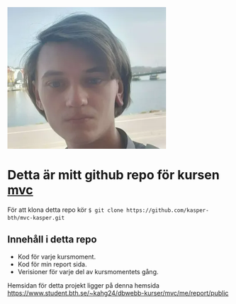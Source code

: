 ![En bild på mig](/public/img/jag.png "En bild på mig")

# Detta är mitt github repo för kursen <a href="https://dbwebb.se/kurser/mvc-v2">mvc</a>

För att klona detta repo kör  `$ git clone https://github.com/kasper-bth/mvc-kasper.git`

## Innehåll i detta repo

- Kod för varje kursmoment.
- Kod för min report sida.
- Verisioner för varje del av kursmomentets gång.

Hemsidan för detta projekt ligger på denna hemsida <a href="https://www.student.bth.se/~kahg24/dbwebb-kurser/mvc/me/report/public/">https://www.student.bth.se/~kahg24/dbwebb-kurser/mvc/me/report/public</a>
